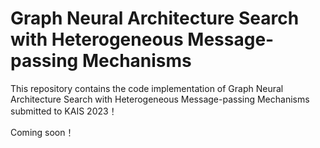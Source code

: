 # Graph Neural Architecture Search with Heterogeneous Message-passing Mechanisms
This repository contains the code implementation of Graph Neural Architecture Search with Heterogeneous Message-passing Mechanisms submitted to KAIS 2023！

Coming soon！
